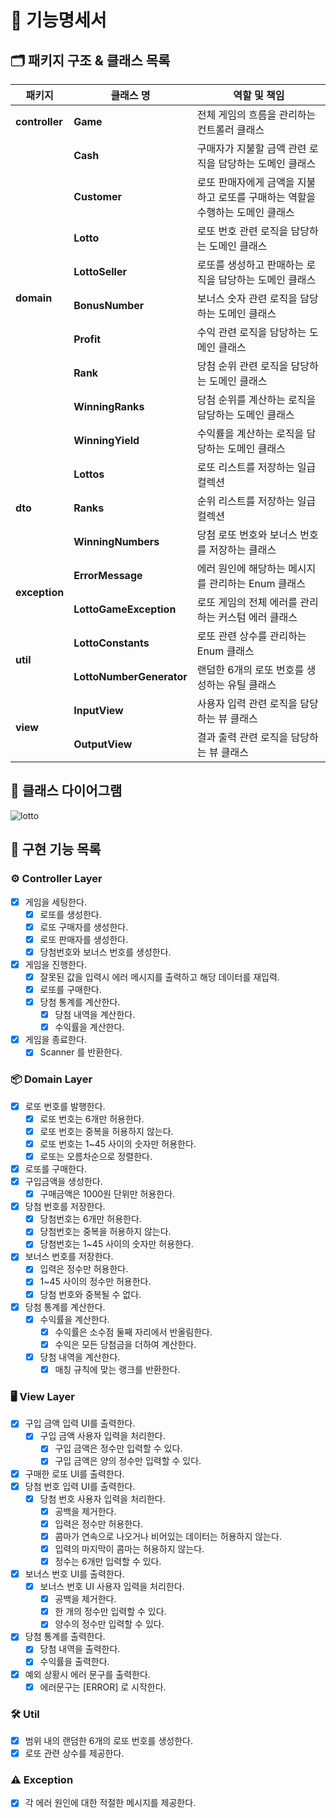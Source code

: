 # 📑 기능명세서

## 🗂️ 패키지 구조 & 클래스 목록

<table>
<thead>
  <tr>
    <th>패키지</th>
    <th>클래스 명</th>
    <th>역할 및 책임</th>
  </tr>
</thead>
<tbody>
  <tr>
    <td ><b>controller</b></td>
    <td ><b>Game</b></td>
    <td >전체 게임의 흐름을 관리하는 컨트롤러 클래스</td>
  </tr>
  <tr>
    <td rowspan="9"><b>domain</b></td>
    <td><b>Cash</b></td>
    <td><span style="font-weight:400;font-style:normal">구매자가 지불할 금액 관련 로직을 담당하는 도메인 클래스</span></td>
  </tr>
  <tr>
    <td><b>Customer</b></td>
    <td>로또 판매자에게 금액을 지불하고 로또를 구매하는 역할을 수행하는 도메인 클래스</td>
  </tr>
  <tr>
    <td><b>Lotto</b></td>
    <td>로또 번호 관련 로직을 담당하는 도메인 클래스</td>
  </tr>
  <tr>
    <td><b>LottoSeller</b></td>
    <td>로또를 생성하고 판매하는 로직을 담당하는 도메인 클래스</td>
  </tr>
  <tr>
    <td><b>BonusNumber</b></td>
    <td>보너스 숫자 관련 로직을 담당하는 도메인 클래스</td>
  </tr>
  <tr>
    <td><b>Profit</b></td>
    <td>수익 관련 로직을 담당하는 도메인 클래스</td>
  </tr>
  <tr>
    <td><b>Rank</b></td>
    <td>당첨 순위 관련 로직을 담당하는 도메인 클래스</td>
  </tr>
  <tr>
    <td><b>WinningRanks</b></td>
    <td>당첨 순위를 계산하는 로직을 담당하는 도메인 클래스</td>
  </tr>
  <tr>
    <td><b>WinningYield</b></td>
    <td>수익률을 계산하는 로직을 담당하는 도메인 클래스</td>
  </tr>
  <tr>
    <td rowspan="3"><b>dto</b></td>
    <td><b>Lottos</b></td>
    <td>로또 리스트를 저장하는 일급 컬렉션</td>
  </tr>
  <tr>
    <td><b>Ranks</b></td>
    <td>순위 리스트를 저장하는 일급 컬렉션</td>
  </tr>
  <tr>
    <td><b>WinningNumbers</b></td>
    <td>당첨 로또 번호와 보너스 번호를 저장하는 클래스</td>
  </tr>
  <tr>
    <td rowspan="2"><b>exception</b></td>
    <td><b>ErrorMessage</b></td>
    <td>에러 원인에 해당하는 메시지를 관리하는 Enum 클래스</td>
  </tr>
  <tr>
    <td><b>LottoGameException</b></td>
    <td>로또 게임의 전체 에러를 관리하는 커스텀 에러 클래스</td>
  </tr>
  <tr>
    <td rowspan="2"><b>util</b></td>
    <td><b>LottoConstants</b></td>
    <td>로또 관련 상수를 관리하는 Enum 클래스</td>
  </tr>
  <tr>
    <td><b>LottoNumberGenerator</b></td>
    <td>랜덤한 6개의 로또 번호를 생성하는 유틸 클래스</td>
  </tr>
  <tr>
    <td rowspan="2"><b>view</b></td>
    <td><b>InputView</b></td>
    <td>사용자 입력 관련 로직을 담당하는 뷰 클래스</td>
  </tr>
  <tr>
    <td><b>OutputView</b></td>
    <td>결과 출력 관련 로직을 담당하는 뷰 클래스</td>
  </tr>
</tbody>
</table>

## 🔗 클래스 다이어그램

![lotto](https://github.com/woowacourse-precourse/java-lotto-6/assets/76910498/7c3cd57f-363f-44fe-80c1-1598cb5bf6b5)

## 📝 구현 기능 목록

### ⚙️ Controller Layer

- [X]  게임을 세팅한다.
    - [X]  로또를 생성한다.
    - [X]  로또 구매자를 생성한다.
    - [X]  로또 판매자를 생성한다.
    - [X]  당첨번호와 보너스 번호를 생성한다.
- [X]  게임을 진행한다.
    - [X]  잘못된 값을 입력시 에러 메시지를 출력하고 해당 데이터를 재입력.
    - [X]  로또를 구매한다.
    - [X]  당첨 통계를 계산한다.
        - [X]  당첨 내역을 계산한다.
        - [X]  수익률을 계산한다.
- [X]  게임을 종료한다.
    - [X]  Scanner 를 반환한다.

### 📦 Domain Layer

- [X]  로또 번호를 발행한다.
    - [X]  로또 번호는 6개만 허용한다.
    - [X]  로또 번호는 중복을 허용하지 않는다.
    - [X]  로또 번호는 1~45 사이의 숫자만 허용한다.
    - [X]  로또는 오름차순으로 정렬한다.
- [X] 로또를 구매한다.
- [X]  구입금액을 생성한다.
    - [X]  구매금액은 1000원 단위만 허용한다.
- [X]  당첨 번호를 저장한다.
    - [X]  당첨번호는 6개만 허용한다.
    - [X]  당첨번호는 중복을 허용하지 않는다.
    - [X]  당첨번호는 1~45 사이의 숫자만 허용한다.
- [X]  보너스 번호를 저장한다.
    - [X]  입력은 정수만 허용한다.
    - [X]  1~45 사이의 정수만 허용한다.
    - [X]  당첨 번호와 중복될 수 없다.
- [X]  당첨 통계를 계산한다.
    - [X]  수익률을 계산한다.
        - [X]  수익률은 소수점 둘째 자리에서 반올림한다.
        - [X]  수익은 모든 당첨금을 더하여 계산한다.
    - [X]  당첨 내역을 계산한다.
        - [X]  매칭 규칙에 맞는 랭크를 반환한다.

### 🖥️ View Layer

- [X]  구입 금액 입력 UI를 출력한다.
    - [X]  구입 금액 사용자 입력을 처리한다.
        - [X] 구입 금액은 정수만 입력할 수 있다.
        - [X] 구입 금액은 양의 정수만 입력할 수 있다.
- [X]  구매한 로또 UI를 출력한다.
- [X]  당첨 번호 입력 UI를 출력한다.
    - [X]  당첨 번호 사용자 입력을 처리한다.
        - [X]  공백을 제거한다.
        - [X]  입력은 정수만 허용한다.
        - [X]  콤마가 연속으로 나오거나 비어있는 데이터는 허용하지 않는다.
        - [X]  입력의 마지막이 콤마는 허용하지 않는다.
        - [X]  정수는 6개만 입력할 수 있다.
- [X]  보너스 번호 UI를 출력한다.
    - [X]  보너스 번호 UI 사용자 입력을 처리한다.
        - [X] 공백을 제거한다.
        - [X] 한 개의 정수만 입력할 수 있다.
        - [X] 양수의 정수만 입력할 수 있다.
- [X]  당첨 통계를 출력한다.
    - [X]  당첨 내역을 출력한다.
    - [X]  수익률을 출력한다.
- [X]  예외 상황시 에러 문구를 출력한다.
    - [X]  에러문구는 [ERROR] 로 시작한다.

### 🛠️ Util

- [X] 범위 내의 랜덤한 6개의 로또 번호를 생성한다.
- [X] 로또 관련 상수를 제공한다.

### ⚠️ Exception

- [X] 각 에러 원인에 대한 적절한 메시지를 제공한다.